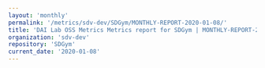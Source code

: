 ```yaml
---
layout: 'monthly'
permalink: '/metrics/sdv-dev/SDGym/MONTHLY-REPORT-2020-01-08/'
title: 'DAI Lab OSS Metrics Metrics report for SDGym | MONTHLY-REPORT-2020-01-08'
organization: 'sdv-dev'
repository: 'SDGym'
current_date: '2020-01-08'
---
```

